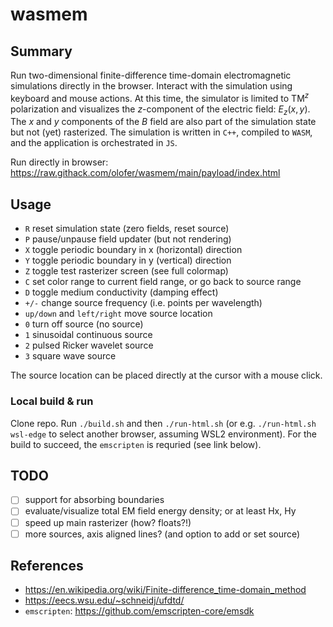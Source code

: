 # wasmem

## Summary
Run two-dimensional finite-difference time-domain electromagnetic simulations directly in the browser. Interact with the simulation using keyboard and mouse actions. At this time, the simulator is limited to $\mathrm{TM}^z$ polarization and visualizes the $z$-component of the electric field: $E_z(x,y)$. The $x$ and $y$ components of the $B$ field are also part of the simulation state but not (yet) rasterized. The simulation is written in `C++`, compiled to `WASM`, and the application is orchestrated in `JS`.

Run directly in browser: https://raw.githack.com/olofer/wasmem/main/payload/index.html

## Usage
- `R` reset simulation state (zero fields, reset source)
- `P` pause/unpause field updater (but not rendering)
- `X` toggle periodic boundary in x (horizontal) direction
- `Y` toggle periodic boundary in y (vertical) direction
- `Z` toggle test rasterizer screen (see full colormap)
- `C` set color range to current field range, or go back to source range
- `D` toggle medium conductivity (damping effect) 
- `+/-` change source frequency (i.e. points per wavelength)
- `up/down` and `left/right` move source location
- `0` turn off source (no source)
- `1` sinusoidal continuous source
- `2` pulsed Ricker wavelet source
- `3` square wave source

The source location can be placed directly at the cursor with a mouse click.

### Local build & run
Clone repo. Run `./build.sh` and then `./run-html.sh` (or e.g. `./run-html.sh wsl-edge` to select another browser, assuming WSL2 environment). For the build to succeed, the `emscripten` is requried (see link below).

## TODO
- [ ] support for absorbing boundaries
- [ ] evaluate/visualize total EM field energy density; or at least Hx, Hy
- [ ] speed up main rasterizer (how? floats?!)
- [ ] more sources, axis aligned lines? (and option to add or set source)

## References
- https://en.wikipedia.org/wiki/Finite-difference_time-domain_method
- https://eecs.wsu.edu/~schneidj/ufdtd/
- `emscripten`: https://github.com/emscripten-core/emsdk
